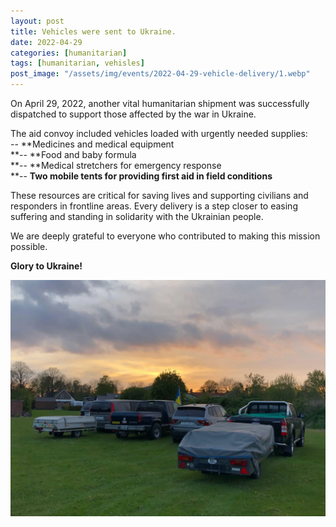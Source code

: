 ```yaml
---
layout: post
title: Vehicles were sent to Ukraine.
date: 2022-04-29
categories: [humanitarian]
tags: [humanitarian, vehisles]
post_image: "/assets/img/events/2022-04-29-vehicle-delivery/1.webp"
---
```


On April 29, 2022, another vital humanitarian shipment was successfully
dispatched to support those affected by the war in Ukraine.

The aid convoy included vehicles loaded with urgently needed supplies:\
-- **Medicines and medical equipment\
**-- **Food and baby formula\
**-- **Medical stretchers for emergency response\
**-- **Two mobile tents for providing first aid in field conditions**

These resources are critical for saving lives and supporting civilians
and responders in frontline areas. Every delivery is a step closer to
easing suffering and standing in solidarity with the Ukrainian people.

We are deeply grateful to everyone who contributed to making this
mission possible.

**Glory to Ukraine!**

<img src="/assets/img/events/2022-04-29-vehicle-delivery/2.webp" class="img-thumbnail" />